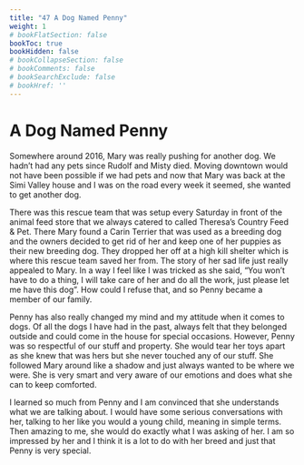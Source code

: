 ```yaml
---
title: "47 A Dog Named Penny"
weight: 1
# bookFlatSection: false
bookToc: true
bookHidden: false
# bookCollapseSection: false
# bookComments: false
# bookSearchExclude: false
# bookHref: ''
---
```

# A Dog Named Penny
Somewhere around 2016, Mary was really pushing for another dog. We hadn’t had any pets since Rudolf and Misty died. Moving downtown would not have been possible if we had pets and now that Mary was back at the Simi Valley house and I was on the road every week it seemed, she wanted to get another dog.

There was this rescue team that was setup every Saturday in front of the animal feed store that we always catered to called Theresa’s Country Feed & Pet. There Mary found a Carin Terrier that was used as a breeding dog and the owners decided to get rid of her and keep one of her puppies as their new breeding dog. They dropped her off at a high kill shelter which is where this rescue team saved her from. The story of her sad life just really appealed to Mary. In a way I feel like I was tricked as she said, “You won’t have to do a thing, I will take care of her and do all the work, just please let me have this dog”. How could I refuse that, and so Penny became a member of our family.

Penny has also really changed my mind and my attitude when it comes to dogs. Of all the dogs I have had in the past, always felt that they belonged outside and could come in the house for special occasions. However, Penny was so respectful of our stuff and property. She would tear her toys apart as she knew that was hers but she never touched any of our stuff. She followed Mary around like a shadow and just always wanted to be where we were. She is very smart and very aware of our emotions and does what she can to keep comforted.

I learned so much from Penny and I am convinced that she understands what we are talking about. I would have some serious conversations with her, talking to her like you would a young child, meaning in simple terms. Then amazing to me, she would do exactly what I was asking of her. I am so impressed by her and I think it is a lot to do with her breed and just that Penny is very special.